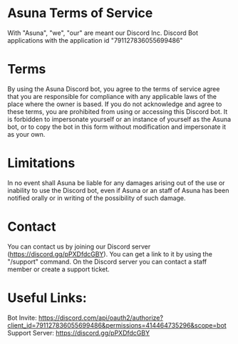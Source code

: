 # Asuna Terms of Service
With "Asuna", "we", "our" are meant our Discord Inc. Discord Bot applications with the application id "791127836055699486"
# Terms
By using the Asuna Discord bot, you agree to the terms of service agree that you are responsible for compliance with any applicable laws of the place where the owner is based. If you do not acknowledge and agree to these terms, you are prohibited from using or accessing this Discord bot.
It is forbidden to impersonate yourself or an instance of yourself as the Asuna bot, or to copy the bot in this form without modification and impersonate it as your own. 
# Limitations
In no event shall Asuna be liable for any damages arising out of the use or inability to use the Discord bot, even if Asuna or an staff of Asuna has been notified orally or in writing of the possibility of such damage.
# Contact
You can contact us by joining our Discord server (https://discord.gg/pPXDfdcGBY). You can get a link to it by using the "/support" command. On the Discord server you can contact a staff member or create a support ticket. 
# Useful Links:
Bot Invite: https://discord.com/api/oauth2/authorize?client_id=791127836055699486&permissions=414464735296&scope=bot
Support Server: https://discord.gg/pPXDfdcGBY
